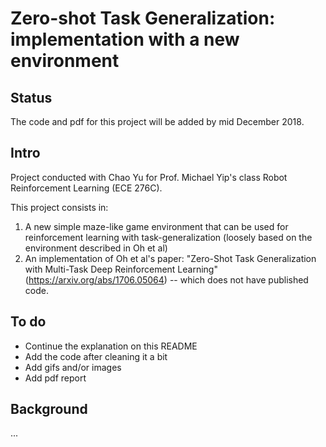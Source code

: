 # Zero-shot Task Generalization: implementation with a new environment

## Status
The code and pdf for this project will be added by mid December 2018.

## Intro
Project conducted with Chao Yu for Prof. Michael Yip's class Robot Reinforcement Learning (ECE 276C).

This project consists in:
1) A new simple maze-like game environment that can be used for reinforcement learning with task-generalization (loosely based on the environment described in Oh et al)
2) An implementation of Oh et al's paper: "Zero-Shot Task Generalization with Multi-Task Deep Reinforcement Learning" (https://arxiv.org/abs/1706.05064) -- which does not have published code.

## To do

- Continue the explanation on this README
- Add the code after cleaning it a bit
- Add gifs and/or images
- Add pdf report

## Background
...
